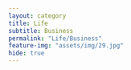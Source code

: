 ```yaml
---
layout: category
title: Life
subtitle: Business
permalink: "Life/Business"
feature-img: "assets/img/29.jpg"
hide: true
---
```


